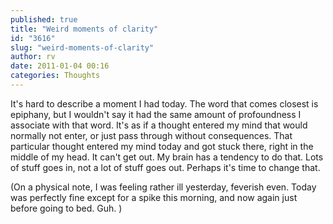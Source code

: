 ```yaml
---
published: true
title: "Weird moments of clarity"
id: "3616"
slug: "weird-moments-of-clarity"
author: rv
date: 2011-01-04 00:16
categories: Thoughts
---
```

It's hard to describe a moment I had today. The word that comes closest is epiphany, but I wouldn't say it had the same amount of profoundness I associate with that word. It's as if a thought entered my mind that would normally not enter, or just pass through without consequences. That particular thought entered my mind today and got stuck there, right in the middle of my head. It can't get out. My brain has a tendency to do that. Lots of stuff goes in, not a lot of stuff goes out. Perhaps it's time to change that.

(On a physical note, I was feeling rather ill yesterday, feverish even. Today was perfectly fine except for a spike this morning, and now again just before going to bed. Guh. )